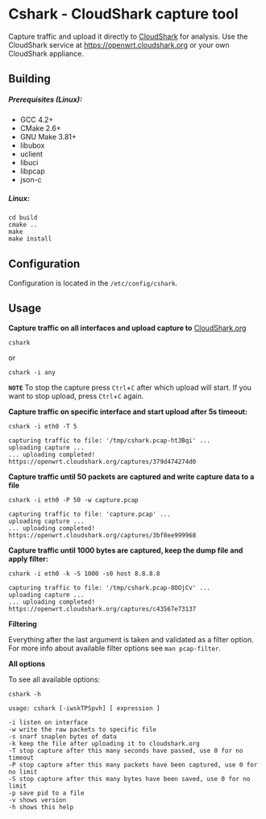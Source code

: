 # Cshark - CloudShark capture tool

Capture traffic and upload it directly to [CloudShark](https://www.cloudshark.org "CloudShark") for analysis.
Use the CloudShark service at https://openwrt.cloudshark.org or your own CloudShark appliance.

## Building

##### Prerequisites (Linux):

* GCC 4.2+
* CMake 2.6+
* GNU Make 3.81+
* libubox
* uclient
* libuci
* libpcap
* json-c

##### Linux:
    cd build
    cmake ..
    make
    make install

## Configuration

Configuration is located in the ```/etc/config/cshark```.

## Usage

**Capture traffic on all interfaces and upload capture to** [CloudShark.org](https://www.cloudshark.org "CloudShark")

    cshark
or

    cshark -i any


**```NOTE```** To stop the capture press ```Ctrl```+```C``` after which upload will start. If you want
to stop upload, press ```Ctrl```+```C``` again.

**Capture traffic on specific interface and start upload after 5s timeout:**

    cshark -i eth0 -T 5

    capturing traffic to file: '/tmp/cshark.pcap-ht3Bqi' ...
    uploading capture ...
    ... uploading completed!
	https://openwrt.cloudshark.org/captures/379d474274d0

**Capture traffic until 50 packets are captured and write capture data to a file**

    cshark -i eth0 -P 50 -w capture.pcap

    capturing traffic to file: 'capture.pcap' ...
    uploading capture ...
    ... uploading completed!
	https://openwrt.cloudshark.org/captures/3bf8ee999968

**Capture traffic until 1000 bytes are captured, keep the dump file and apply filter:**

    cshark -i eth0 -k -S 1000 -s0 host 8.8.8.8

    capturing traffic to file: '/tmp/cshark.pcap-8OOjCv' ...
    uploading capture ...
    ... uploading completed!
	https://openwrt.cloudshark.org/captures/c43567e73137

**Filtering**

Everything after the last argument is taken and validated as a filter option.
For more info about available filter options see ```man pcap-filter```.


**All options**

To see all available options:

    cshark -h

    usage: cshark [-iwskTPSpvh] [ expression ]

    -i listen on interface
    -w write the raw packets to specific file
    -s snarf snaplen bytes of data
    -k keep the file after uploading it to cloudshark.org
    -T stop capture after this many seconds have passed, use 0 for no timeout
    -P stop capture after this many packets have been captured, use 0 for no limit
    -S stop capture after this many bytes have been saved, use 0 for no limit
    -p save pid to a file
    -v shows version
    -h shows this help
